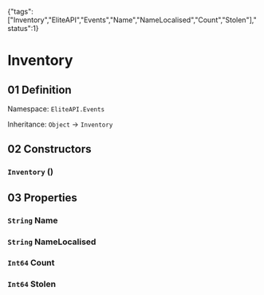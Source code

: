 {"tags":["Inventory","EliteAPI","Events","Name","NameLocalised","Count","Stolen"],"status":1}

# Inventory

## 01 Definition

Namespace: `EliteAPI.Events`

Inheritance: `Object` → `Inventory`

## 02 Constructors

### `Inventory` ()

## 03 Properties

### `String` Name

### `String` NameLocalised

### `Int64` Count

### `Int64` Stolen

